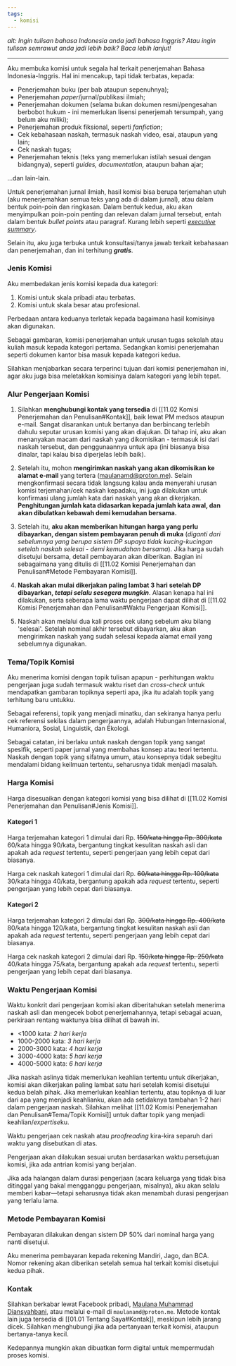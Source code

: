```yaml
---
tags:
  - komisi
---
```

*alt: Ingin tulisan bahasa Indonesia anda jadi bahasa Inggris? Atau ingin tulisan semrawut anda jadi lebih baik? Baca lebih lanjut!*

---

Aku membuka komisi untuk segala hal terkait penerjemahan Bahasa Indonesia-Inggris. Hal ini mencakup, tapi tidak terbatas, kepada:

- Penerjemahan buku (per bab ataupun sepenuhnya);
- Penerjemahan *paper*/jurnal/publikasi ilmiah;
- Penerjemahan dokumen (selama bukan dokumen resmi/pengesahan berbobot hukum - ini memerlukan lisensi penerjemah tersumpah, yang belum aku miliki);
- Penerjemahan produk fiksional, seperti *fanfiction*;
- Cek kebahasaan naskah, termasuk naskah video, esai, ataupun yang lain;
- Cek naskah tugas;
- Penerjemahan teknis (teks yang memerlukan istilah sesuai dengan bidangnya), seperti *guides, documentation,* ataupun bahan ajar;

...dan lain-lain.

Untuk penerjemahan jurnal ilmiah, hasil komisi bisa berupa terjemahan utuh (aku menerjemahkan semua teks yang ada di dalam jurnal), atau dalam bentuk poin-poin dan ringkasan. Dalam bentuk kedua, aku akan menyimpulkan poin-poin penting dan relevan dalam jurnal tersebut, entah dalam bentuk *bullet points* atau paragraf. Kurang lebih seperti *[executive summary](https://en.wikipedia.org/wiki/Executive_summary)*.

Selain itu, aku juga terbuka untuk konsultasi/tanya jawab terkait kebahasaan dan penerjemahan, dan ini terhitung ***gratis***.

### Jenis Komisi

Aku membedakan jenis komisi kepada dua kategori:

1. Komisi untuk skala pribadi atau terbatas.
2. Komisi untuk skala besar atau profesional.

Perbedaan antara keduanya terletak kepada bagaimana hasil komisinya akan digunakan.

Sebagai gambaran, komisi penerjemahan untuk urusan tugas sekolah atau kuliah masuk kepada kategori pertama. Sedangkan komisi penerjemahan seperti dokumen kantor bisa masuk kepada kategori kedua.

Silahkan menjabarkan secara terperinci tujuan dari komisi penerjemahan ini, agar aku juga bisa meletakkan komisinya dalam kategori yang lebih tepat.

### Alur Pengerjaan Komisi

1. Silahkan **menghubungi kontak yang tersedia** di [[11.02 Komisi Penerjemahan dan Penulisan#Kontak]], baik lewat PM medsos ataupun e-mail. Sangat disarankan untuk bertanya dan berbincang terlebih dahulu seputar urusan komisi yang akan diajukan. Di tahap ini, aku akan menanyakan macam dari naskah yang dikomisikan - termasuk isi dari naskah tersebut, dan penggunaannya untuk apa (ini biasanya bisa dinalar, tapi kalau bisa diperjelas lebih baik).

2. Setelah itu, mohon **mengirimkan naskah yang akan dikomisikan ke alamat e-mail** yang tertera (maulanamd@proton.me). Selain mengkonfirmasi secara tidak langsung kalau anda menyerahi urusan komisi terjemahan/cek naskah kepadaku, ini juga dilakukan untuk konfirmasi ulang jumlah kata dari naskah yang akan dikerjakan. **Penghitungan jumlah kata didasarkan kepada jumlah kata awal, dan akan dibulatkan kebawah demi kemudahan bersama.**

3. Setelah itu, **aku akan memberikan hitungan harga yang perlu dibayarkan, dengan sistem pembayaran penuh di muka** (*diganti dari sebelumnya yang berupa sistem DP supaya tidak kucing-kucingan setelah naskah selesai - demi kemudahan bersama*). Jika harga sudah disetujui bersama, detail pembayaran akan diberikan. Bagian ini sebagaimana yang ditulis di [[11.02 Komisi Penerjemahan dan Penulisan#Metode Pembayaran Komisi]].

4. **Naskah akan mulai dikerjakan paling lambat 3 hari setelah DP dibayarkan, *tetapi selalu sesegera mungkin***. Alasan kenapa hal ini dilakukan, serta seberapa lama waktu pengerjaan dapat dilihat di [[11.02 Komisi Penerjemahan dan Penulisan#Waktu Pengerjaan Komisi]].

5. Naskah akan melalui dua kali proses cek ulang sebelum aku bilang 'selesai'. Setelah nominal akhir tersebut dibayarkan, aku akan mengirimkan naskah yang sudah selesai kepada alamat email yang sebelumnya digunakan.

### Tema/Topik Komisi

Aku menerima komisi dengan topik tulisan apapun - perhitungan waktu pengerjaan juga sudah termasuk waktu riset dan *cross-check* untuk mendapatkan gambaran topiknya seperti apa, jika itu adalah topik yang terhitung baru untukku.

Sebagai referensi, topik yang menjadi minatku, dan sekiranya hanya perlu cek referensi sekilas dalam pengerjaannya, adalah Hubungan Internasional, Humaniora, Sosial, Linguistik, dan Ekologi.

Sebagai catatan, ini berlaku untuk naskah dengan topik yang sangat spesifik, seperti paper jurnal yang membahas konsep atau teori tertentu. Naskah dengan topik yang sifatnya umum, atau konsepnya tidak sebegitu mendalami bidang keilmuan tertentu, seharusnya tidak menjadi masalah.

### Harga Komisi

Harga disesuaikan dengan kategori komisi yang bisa dilihat di [[11.02 Komisi Penerjemahan dan Penulisan#Jenis Komisi]].

#### Kategori 1

Harga terjemahan kategori 1 dimulai dari Rp. ~~150/kata hingga Rp. 300/kata~~ 60/kata hingga 90/kata, bergantung tingkat kesulitan naskah asli dan apakah ada *request* tertentu, seperti pengerjaan yang lebih cepat dari biasanya.

Harga cek naskah kategori 1 dimulai dari Rp. ~~60/kata hingga Rp. 100/kata~~ 30/kata hingga 40/kata, bergantung apakah ada *request* tertentu, seperti pengerjaan yang lebih cepat dari biasanya.

#### Kategori 2

Harga terjemahan kategori 2 dimulai dari Rp. ~~300/kata hingga Rp. 400/kata~~ 80/kata hingga 120/kata, bergantung tingkat kesulitan naskah asli dan apakah ada *request* tertentu, seperti pengerjaan yang lebih cepat dari biasanya.

Harga cek naskah kategori 2 dimulai dari Rp. ~~150/kata hingga Rp. 250/kata~~ 40/kata hingga 75/kata, bergantung apakah ada *request* tertentu, seperti pengerjaan yang lebih cepat dari biasanya.

### Waktu Pengerjaan Komisi

Waktu konkrit dari pengerjaan komisi akan diberitahukan setelah menerima naskah asli dan mengecek bobot penerjemahannya, tetapi sebagai acuan, perkiraan rentang waktunya bisa dilihat di bawah ini.

- <1000 kata: *2 hari kerja*
- 1000-2000 kata: *3 hari kerja*
- 2000-3000 kata: *4 hari kerja*
- 3000-4000 kata: *5 hari kerja*
- 4000-5000 kata: *6 hari kerja*

Jika naskah aslinya tidak memerlukan keahlian tertentu untuk dikerjakan, komisi akan dikerjakan paling lambat satu hari setelah komisi disetujui kedua belah pihak. Jika memerlukan keahlian tertentu, atau topiknya di luar dari apa yang menjadi keahlianku, akan ada setidaknya tambahan 1-2 hari dalam pengerjaan naskah. Silahkan melihat [[11.02 Komisi Penerjemahan dan Penulisan#Tema/Topik Komisi]] untuk daftar topik yang menjadi keahlian/*expertise*ku.

Waktu pengerjaan cek naskah atau *proofreading* kira-kira separuh dari waktu yang disebutkan di atas.

Pengerjaan akan dilakukan sesuai urutan berdasarkan waktu persetujuan komisi, jika ada antrian komisi yang berjalan.

Jika ada halangan dalam durasi pengerjaan (acara keluarga yang tidak bisa ditinggal yang bakal mengganggu pengerjaan, misalnya), aku akan selalu memberi kabar—tetapi seharusnya tidak akan menambah durasi pengerjaan yang terlalu lama.

### Metode Pembayaran Komisi

Pembayaran dilakukan dengan sistem DP 50% dari nominal harga yang nanti disetujui.

Aku menerima pembayaran kepada rekening Mandiri, Jago, dan BCA. Nomor rekening akan diberikan setelah semua hal terkait komisi disetujui kedua pihak.

### Kontak

Silahkan berkabar lewat Facebook pribadi, [Maulana Muhammad Diansyahbani](https://www.facebook.com/maulana.m.diansyahbani), atau melalui e-mail di `maulanamd@proton.me`. Metode kontak lain juga tersedia di [[01.01 Tentang Saya#Kontak]], meskipun lebih jarang dicek. Silahkan menghubungi jika ada pertanyaan terkait komisi, ataupun bertanya-tanya kecil.

Kedepannya mungkin akan dibuatkan form digital untuk mempermudah proses komisi.